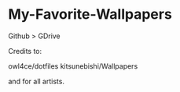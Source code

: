# My-Favorite-Wallpapers

Github > GDrive

Credits to:

owl4ce/dotfiles
kitsunebishi/Wallpapers

and for all artists.
